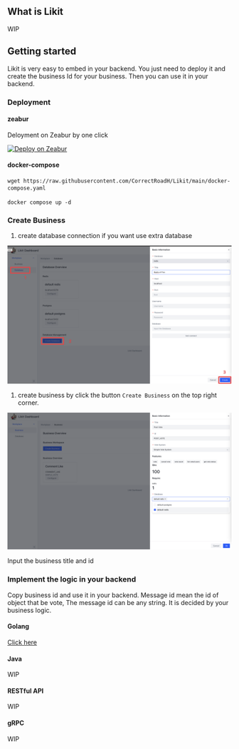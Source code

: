 ## What is Likit
WIP

## Getting started
Likit is very easy to embed in your backend. You just need to deploy it and create the business Id for your business. Then you can use it in your backend.

### Deployment

#### zeabur
Deloyment on Zeabur by one click

[![Deploy on Zeabur](https://zeabur.com/button.svg)](https://zeabur.com/templates/KZOLHA?referralCode=CorrectRoadH)


#### docker-compose
```
wget https://raw.githubusercontent.com/CorrectRoadH/Likit/main/docker-compose.yaml

docker compose up -d
```

### Create Business
1. create database connection if you want use extra database
 
![create extract database connect](./imgs/screenshot-1.png)

1. create business by click the button `Create Business` on the top right corner.

![create business](./imgs/screenshot-2.png)

Input the business title and id

### Implement the logic in your backend
Copy business id and use it in your backend.
Message id mean the id of object that be vote, The message id can be any string. It is decided by your business logic.

#### Golang 
[Click here](https://github.com/CorrectRoadH/likit-go/blob/main/README.md)

#### Java
WIP

#### RESTful API
WIP

#### gRPC
WIP
